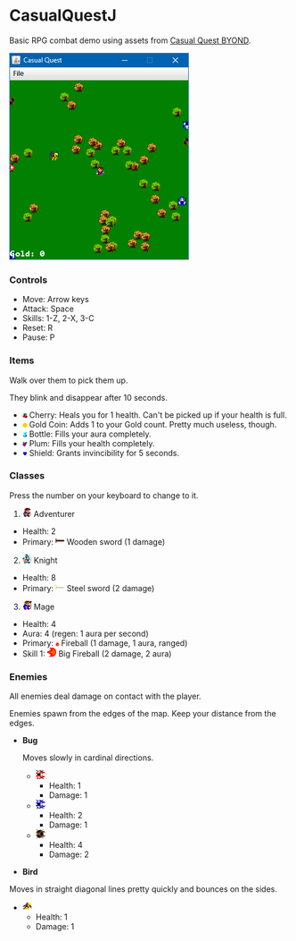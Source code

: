 # CasualQuestJ
Basic RPG combat demo using assets from [Casual Quest BYOND](http://www.byond.com/games/iainperegrine/casualquest).

![](https://github.com/Lulu1494/CSF-2016/raw/master/CasualQuestJ/2016-02-24_00-29-03.gif)

### Controls

* Move: Arrow keys
* Attack: Space
* Skills: 1-Z, 2-X, 3-C
* Reset: R
* Pause: P

### Items

Walk over them to pick them up.

They blink and disappear after 10 seconds. 

* ![](https://github.com/Lulu1494/CSF-2016/raw/master/CasualQuestJ/rsc/items/cherry.png) Cherry: Heals you for 1 health. Can't be picked up if your health is full. 
* ![](https://github.com/Lulu1494/CSF-2016/raw/master/CasualQuestJ/rsc/items/gold1.png) Gold Coin: Adds 1 to your Gold count. Pretty much useless, though.
* ![](https://github.com/Lulu1494/CSF-2016/raw/master/CasualQuestJ/rsc/items/bottle.png) Bottle: Fills your aura completely. 
* ![](https://github.com/Lulu1494/CSF-2016/raw/master/CasualQuestJ/rsc/items/plum.png) Plum: Fills your health completely. 
* ![](https://github.com/Lulu1494/CSF-2016/raw/master/CasualQuestJ/rsc/items/shield.png) Shield: Grants invincibility for 5 seconds. 

### Classes 
Press the number on your keyboard to change to it.

1. ![](https://github.com/Lulu1494/CSF-2016/raw/master/CasualQuestJ/rsc/adventurer/east1.png) Adventurer 
  * Health: 2
  * Primary: ![](https://github.com/Lulu1494/CSF-2016/raw/master/CasualQuestJ/rsc/weapons/sword3.png) Wooden sword (1 damage)
2. ![](https://github.com/Lulu1494/CSF-2016/raw/master/CasualQuestJ/rsc/knight/east1.png) Knight 
  * Health: 8
  * Primary: ![](https://github.com/Lulu1494/CSF-2016/raw/master/CasualQuestJ/rsc/weapons/metalSword3.png) Steel sword (2 damage)
3. ![](https://github.com/Lulu1494/CSF-2016/raw/master/CasualQuestJ/rsc/mage/east1.png) Mage 
  * Health: 4
  * Aura: 4 (regen: 1 aura per second)
  * Primary: ![](https://github.com/Lulu1494/CSF-2016/raw/master/CasualQuestJ/rsc/weapons/fireball1.png) Fireball (1 damage, 1 aura, ranged)
  * Skill 1: ![](https://github.com/Lulu1494/CSF-2016/raw/master/CasualQuestJ/rsc/weapons/bigFire1.png) Big Fireball (2 damage, 2 aura)

### Enemies

All enemies deal damage on contact with the player.

Enemies spawn from the edges of the map. Keep your distance from the edges. 

* __Bug__

  Moves slowly in cardinal directions. 
  * ![](https://github.com/Lulu1494/CSF-2016/raw/master/CasualQuestJ/rsc/enemies/basic%20bug/east1.png) 
    * Health: 1
    * Damage: 1
  * ![](https://github.com/Lulu1494/CSF-2016/raw/master/CasualQuestJ/rsc/enemies/medium%20bug/east1.png) 
    * Health: 2
    * Damage: 1
  * ![](https://github.com/Lulu1494/CSF-2016/raw/master/CasualQuestJ/rsc/enemies/strong%20bug/east1.png) 
    * Health: 4
    * Damage: 2
* __Bird__ 

 Moves in straight diagonal lines pretty quickly and bounces on the sides.
  * ![](https://github.com/Lulu1494/CSF-2016/raw/master/CasualQuestJ/rsc/enemies/bird/east1.png)
    * Health: 1
    * Damage: 1
